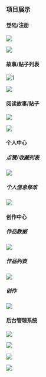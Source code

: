 

### 项目展示

#### 登陆/注册

![](https://github.com/cxcwing/forum/blob/master/remadme/13.png)

![](https://github.com/cxcwing/forum/blob/master/remadme/12.png)



#### 故事/贴子列表



![1](https://github.com/cxcwing/forum/blob/master/remadme/1.png)

![](https://github.com/cxcwing/forum/blob/master/remadme/2.png)

#### 阅读故事/贴子

![](https://github.com/cxcwing/forum/blob/master/remadme/3.png)

![](https://github.com/cxcwing/forum/blob/master/remadme/4.png)



#### 个人中心

##### 点赞/收藏列表

![](https://github.com/cxcwing/forum/blob/master/remadme/7.png)

##### 个人信息修改

![](https://github.com/cxcwing/forum/blob/master/remadme/8.png)

#### 创作中心

#####  作品数据

![](https://github.com/cxcwing/forum/blob/master/remadme/9.png)

##### 作品列表

![](https://github.com/cxcwing/forum/blob/master/remadme/10.png)

##### 创作

![](https://github.com/cxcwing/forum/blob/master/remadme/11.png)

#### 后台管理系统

![](https://github.com/cxcwing/forum/blob/master/remadme/14.png)

![](https://github.com/cxcwing/forum/blob/master/remadme/15.png)

![](https://github.com/cxcwing/forum/blob/master/remadme/16.png)

![](https://github.com/cxcwing/forum/blob/master/remadme/17.png)